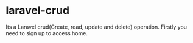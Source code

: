 # laravel-crud
Its a Laravel crud(Create, read, update and delete) operation. Firstly you need to sign up to access home.
